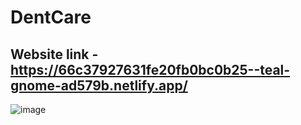 # DentCare
## Website link - https://66c37927631fe20fb0bc0b25--teal-gnome-ad579b.netlify.app/
![image](https://github.com/user-attachments/assets/1d5ecf30-308f-418c-84b0-cd0f5eebcfa3)
